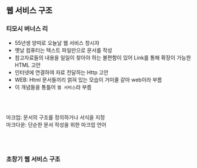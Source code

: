 ## 웹 서비스 구조

### 티모시 버너스 리
- 55년생 양띠로 오늘날 웹 서비스 창시자
- 옛날 컴퓨터는 텍스트 파일만으로 문서를 작성
- 참고자료들의 내용을 일일이 찾아야 하는 불편함이 있어 Link를 통해 확장이 가능한 HTML 고안
- 인터넷에 연결하여 자료 전달하는 Http 고안
- WEB: Html 문서들끼리 얽혀 있는 모습이 거미줄 같아 web이라 부름
- 이 개념들을 통틀어 `웹 서비스`라 부름 

<br><br>

마크업: 문서의 구조를 정의하거나 서식을 지정  
마크다운: 단순한 문서 작성을 위한 마크업 언어 

<br><br>

### 초창기 웹 서비스 구조
